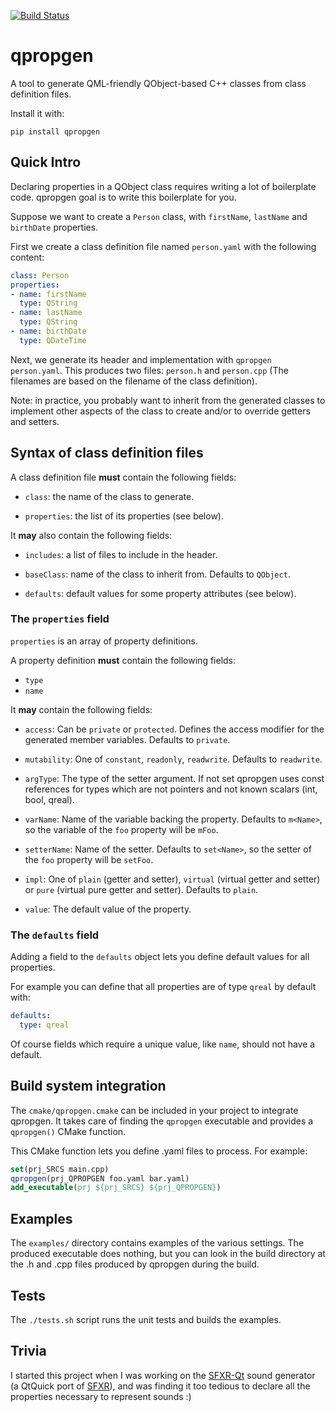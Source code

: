 [![Build Status](https://travis-ci.org/agateau/qpropgen.svg?branch=master)](https://travis-ci.org/agateau/qpropgen)

# qpropgen

A tool to generate QML-friendly QObject-based C++ classes from class definition
files.

Install it with:

    pip install qpropgen

## Quick Intro

Declaring properties in a QObject class requires writing a lot of boilerplate
code. qpropgen goal is to write this boilerplate for you.

Suppose we want to create a `Person` class, with `firstName`, `lastName` and
`birthDate` properties.

First we create a class definition file named `person.yaml` with the following
content:

```yaml
class: Person
properties:
- name: firstName
  type: QString
- name: lastName
  type: QString
- name: birthDate
  type: QDateTime
```

Next, we generate its header and implementation with `qpropgen person.yaml`.
This produces two files: `person.h` and `person.cpp` (The filenames are based
on the filename of the class definition).

Note: in practice, you probably want to inherit from the generated classes to
implement other aspects of the class to create and/or to override getters and
setters.

## Syntax of class definition files

A class definition file **must** contain the following fields:

- `class`: the name of the class to generate.

- `properties`: the list of its properties (see below).

It **may** also contain the following fields:

- `includes`: a list of files to include in the header.

- `baseClass`: name of the class to inherit from. Defaults to `QObject`.

- `defaults`: default values for some property attributes (see below).

### The `properties` field

`properties` is an array of property definitions.

A property definition **must** contain the following fields:

- `type`
- `name`

It **may** contain the following fields:

- `access`: Can be `private` or `protected`. Defines the access modifier for
  the generated member variables. Defaults to `private`.

- `mutability`: One of `constant`, `readonly`, `readwrite`. Defaults to
  `readwrite`.

- `argType`: The type of the setter argument. If not set qpropgen uses const
  references for types which are not pointers and not known scalars (int, bool,
  qreal).

- `varName`: Name of the variable backing the property. Defaults to `m<Name>`,
  so the variable of the `foo` property will be `mFoo`.

- `setterName`: Name of the setter. Defaults to `set<Name>`, so the setter of
  the `foo` property will be `setFoo`.

- `impl`: One of `plain` (getter and setter), `virtual` (virtual getter and
  setter) or `pure` (virtual pure getter and setter). Defaults to `plain`.

- `value`: The default value of the property.

### The `defaults` field

Adding a field to the `defaults` object lets you define default values for all
properties.

For example you can define that all properties are of type `qreal` by default
with:

```yaml
defaults:
  type: qreal
```

Of course fields which require a unique value, like `name`, should not have a
default.

## Build system integration

The `cmake/qpropgen.cmake` can be included in your project to integrate
qpropgen. It takes care of finding the `qpropgen` executable and provides a
`qpropgen()` CMake function.

This CMake function lets you define .yaml files to process. For example:


```cmake
set(prj_SRCS main.cpp)
qpropgen(prj_QPROPGEN foo.yaml bar.yaml)
add_executable(prj ${prj_SRCS} ${prj_QPROPGEN})
```

## Examples

The `examples/` directory contains examples of the various settings. The
produced executable does nothing, but you can look in the build directory at
the .h and .cpp files produced by qpropgen during the build.

## Tests

The `./tests.sh` script runs the unit tests and builds the examples.

## Trivia

I started this project when I was working on the [SFXR-Qt][] sound generator (a
QtQuick port of [SFXR][]), and was finding it too tedious to declare all the
properties necessary to represent sounds :)

[SFXR-Qt]: https://github.com/agateau/sfxr-qt
[SFXR]: http://www.drpetter.se/project_sfxr.html
